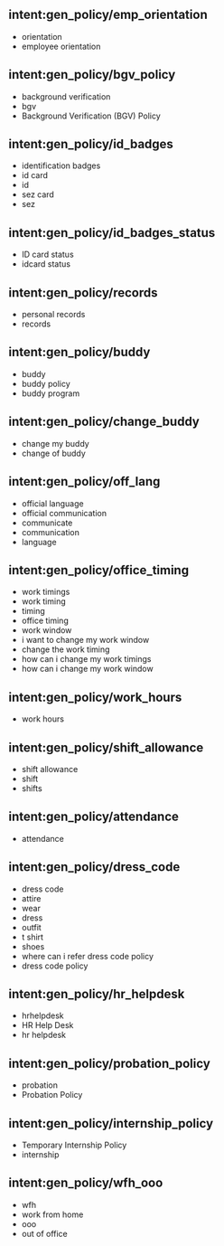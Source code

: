 ## intent:gen_policy/emp_orientation
- orientation
- employee orientation

## intent:gen_policy/bgv_policy
- background verification
- bgv
- Background Verification (BGV) Policy 

## intent:gen_policy/id_badges
- identification badges
- id card
- id
- sez card
- sez

## intent:gen_policy/id_badges_status
- ID card status
- idcard status

## intent:gen_policy/records
- personal records
- records

## intent:gen_policy/buddy
- buddy
- buddy policy
- buddy program

## intent:gen_policy/change_buddy
- change my buddy
- change of buddy

## intent:gen_policy/off_lang
- official language
- official communication
- communicate
- communication
- language

## intent:gen_policy/office_timing
- work timings
- work timing
- timing
- office timing
- work window
- i want to change my work window
- change the work timing
- how can i change my work timings
- how can i change my work window

## intent:gen_policy/work_hours
- work hours

## intent:gen_policy/shift_allowance
- shift allowance
- shift
- shifts

## intent:gen_policy/attendance
- attendance

## intent:gen_policy/dress_code
- dress code
- attire
- wear
- dress
- outfit
- t shirt
- shoes
- where can i refer dress code policy
- dress code policy

## intent:gen_policy/hr_helpdesk
- hrhelpdesk
- HR Help Desk 
- hr helpdesk

## intent:gen_policy/probation_policy
- probation
- Probation Policy 

## intent:gen_policy/internship_policy
- Temporary Internship Policy 
- internship


## intent:gen_policy/wfh_ooo
- wfh
- work from home
- ooo
- out of office